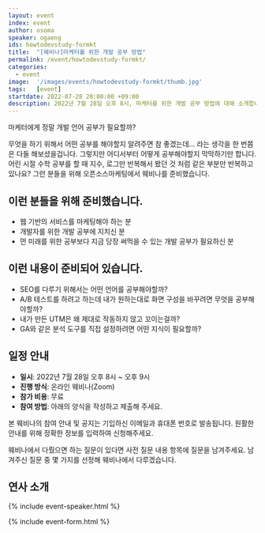 ```yaml
---
layout: event
index: event
author: osoma
speaker: ogaeng
ids: howtodevstudy-formkt
title:  "[웨비나]마케터를 위한 개발 공부 방법"
permalink: /event/howtodevstudy-formkt/
categories:
  - event
image:  '/images/events/howtodevstudy-formkt/thumb.jpg'
tags:   [event]
startdate: 2022-07-28 20:00:00 +09:00
description: 2022년 7월 28일 오후 8시, 마케터를 위한 개발 공부 방법에 대해 소개합니다.
---
```


마케터에게 정말 개발 언어 공부가 필요할까?

무엇을 하기 위해서 어떤 공부를 해야할지 알려주면 참 좋겠는데… 라는 생각을 한 번쯤은 다들 해보셨을겁니다. 그렇지만 어디서부터 어떻게 공부해야할지 막막하기만 합니다.
어린 시절 수학 공부를 할 때 지수, 로그만 반복해서 봤던 것 처럼 같은 부분만 반복하고 있나요?
그런 분들을 위해 오픈소스마케팅에서 웨비나를 준비했습니다.

## 이런 분들을 위해 준비했습니다.

- 웹 기반의 서비스를 마케팅해야 하는 분
- 개발자를 위한 개발 공부에 지치신 분
- 먼 미래를 위한 공부보다 지금 당장 써먹을 수 있는 개발 공부가 필요하신 분

## 이런 내용이 준비되어 있습니다.

- SEO를 다루기 위해서는 어떤 언어를 공부해야할까?
- A/B 테스트를 하려고 하는데 내가 원하는대로 화면 구성을 바꾸려면 무엇을 공부해야할까?
- 내가 만든 UTM은 왜 제대로 작동하지 않고 꼬이는걸까?
- GA와 같은 분석 도구를 직접 설정하려면 어떤 지식이 필요할까?

## 일정 안내

- **일시**: 2022년 7월 28일 오후 8시 ~ 오후 9시
- **진행 방식**: 온라인 웨비나(Zoom)
- **참가 비용**: 무료
- **참여 방법**: 아래의 양식을 작성하고 제출해 주세요.

본 웨비나의 참여 안내 및 공지는 기입하신 이메일과 휴대폰 번호로 발송됩니다. 원활한 안내를 위해 정확한 정보를 입력하여 신청해주세요.

웨비나에서 다뤘으면 하는 질문이 있다면 사전 질문 내용 항목에 질문을 남겨주세요. 남겨주신 질문 중 몇 가지를 선정해 웨비나에서 다루겠습니다.

## 연사 소개

{% include event-speaker.html %}

{% include event-form.html %}
